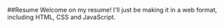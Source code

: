 ##Resume
Welcome on my resume!
I'll just be making it in a web format, including HTML, CSS and JavaScript.
